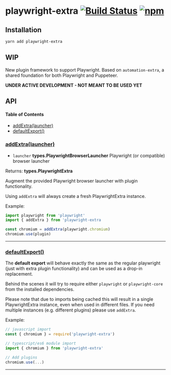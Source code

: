 # playwright-extra [![Build Status](https://travis-ci.org/berstend/puppeteer-extra.svg?branch=master)](https://travis-ci.org/berstend/puppeteer-extra) [![npm](https://img.shields.io/npm/v/playwright-extra.svg)](https://www.npmjs.com/package/playwright-extra)

## Installation

```bash
yarn add playwright-extra
```

## WIP

New plugin framework to support Playwright. Based on `automation-extra`, a shared foundation for both Playwright and Puppeteer.

**UNDER ACTIVE DEVELOPMENT - NOT MEANT TO BE USED YET**

## API

<!--
    Documentation is auto-generated by a custom fork of documentation.js
    More info: https://github.com/berstend/documentation-markdown-themes/wiki#documentationjs-with-markdown-theme-support
    Update this documentation by updating the source code.
-->

#### Table of Contents

- [addExtra(launcher)](#addextralauncher)
- [defaultExport()](#defaultexport)

### [addExtra(launcher)](https://github.com/berstend/puppeteer-extra/blob/3dd22d546eb9d9a47feca4800ed3cf0fda52107c/packages/playwright-extra/src/index.ts#L21-L23)

- `launcher` **types.PlaywrightBrowserLauncher** Playwright (or compatible) browser launcher

Returns: **types.PlaywrightExtra**

Augment the provided Playwright browser launcher with plugin functionality.

Using `addExtra` will always create a fresh PlaywrightExtra instance.

Example:

```javascript
import playwright from 'playwright'
import { addExtra } from 'playwright-extra

const chromium = addExtra(playwright.chromium)
chromium.use(plugin)
```

---

### [defaultExport()](https://github.com/berstend/puppeteer-extra/blob/3dd22d546eb9d9a47feca4800ed3cf0fda52107c/packages/playwright-extra/src/index.ts#L46-L63)

The **default export** will behave exactly the same as the regular playwright
(just with extra plugin functionality) and can be used as a drop-in replacement.

Behind the scenes it will try to require either `playwright`
or `playwright-core` from the installed dependencies.

Please note that due to imports being cached this will result in a single
PlaywrightExtra instance, even when used in different files. If you need multiple
instances (e.g. different plugins) please use `addExtra`.

Example:

```javascript
// javascript import
const { chromium } = require('playwright-extra')

// typescript/es6 module import
import { chromium } from 'playwright-extra'

// Add plugins
chromium.use(...)
```

---
